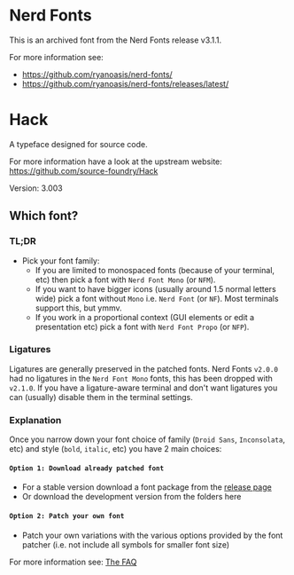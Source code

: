 # Nerd Fonts

This is an archived font from the Nerd Fonts release v3.1.1.

For more information see:

- https://github.com/ryanoasis/nerd-fonts/
- https://github.com/ryanoasis/nerd-fonts/releases/latest/

# Hack

A typeface designed for source code.

For more information have a look at the upstream website:
https://github.com/source-foundry/Hack

Version: 3.003

## Which font?

### TL;DR

- Pick your font family:
  - If you are limited to monospaced fonts (because of your terminal, etc) then
    pick a font with `Nerd Font Mono` (or `NFM`).
  - If you want to have bigger icons (usually around 1.5 normal letters wide)
    pick a font without `Mono` i.e. `Nerd Font` (or `NF`). Most terminals
    support this, but ymmv.
  - If you work in a proportional context (GUI elements or edit a presentation
    etc) pick a font with `Nerd Font Propo` (or `NFP`).

### Ligatures

Ligatures are generally preserved in the patched fonts. Nerd Fonts `v2.0.0` had
no ligatures in the `Nerd Font Mono` fonts, this has been dropped with `v2.1.0`.
If you have a ligature-aware terminal and don't want ligatures you can (usually)
disable them in the terminal settings.

### Explanation

Once you narrow down your font choice of family (`Droid Sans`, `Inconsolata`,
etc) and style (`bold`, `italic`, etc) you have 2 main choices:

#### `Option 1: Download already patched font`

- For a stable version download a font package from the
  [release page](https://github.com/ryanoasis/nerd-fonts/releases)
- Or download the development version from the folders here

#### `Option 2: Patch your own font`

- Patch your own variations with the various options provided by the font
  patcher (i.e. not include all symbols for smaller font size)

For more information see:
[The FAQ](https://github.com/ryanoasis/nerd-fonts/wiki/FAQ-and-Troubleshooting#which-font)

[SIL-RFN]:
  http://scripts.sil.org/cms/scripts/page.php?item_id=OFL_web_fonts_and_RFNs#14cbfd4a
